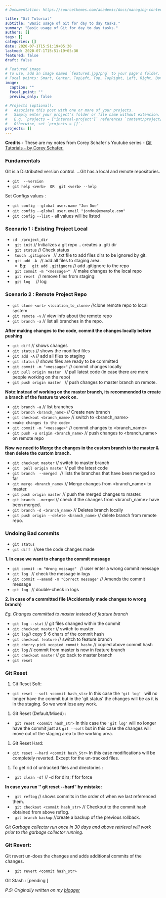 ```yaml
---
# Documentation: https://sourcethemes.com/academic/docs/managing-content/

title: "Git Tutorial"
subtitle: "Basic usage of Git for day to day tasks."
summary: "Basic usage of Git for day to day tasks."
authors: []
tags: []
categories: []
date: 2020-07-1T15:51:19+05:30
lastmod: 2020-07-1T15:51:19+05:30
featured: false
draft: false

# Featured image
# To use, add an image named `featured.jpg/png` to your page's folder.
# Focal points: Smart, Center, TopLeft, Top, TopRight, Left, Right, BottomLeft, Bottom, BottomRight.
image:
  caption: ""
  focal_point: ""
  preview_only: false

# Projects (optional).
#   Associate this post with one or more of your projects.
#   Simply enter your project's folder or file name without extension.
#   E.g. `projects = ["internal-project"]` references `content/project/deep-learning/index.md`.
#   Otherwise, set `projects = []`.
projects: []
---
```


**Credits -** These are my notes from Corey Schafer's Youtube series -  [Git Tutorials - by Corey Schafer.](https://www.youtube.com/playlist?list=PL-osiE80TeTuRUfjRe54Eea17-YfnOOAx)

### **Fundamentals**


Git is a Distributed version control. ...Git has a local and remote repositories.
* ``` git  --version ```
* ``` git help <verb>  OR  git <verb> --help ```

Set Configs values :
* ``` git config --global user.name "Jon Doe" ```
* ``` git config --global user.email "jondoe@example.com" ```
* ``` git config --list ```   - all values will be listed


### **Scenario 1 : Existing Project Local** 

* ``` cd  /project_dir ```
* ```  git init ```    // Initializes a git repo .. creates a .git/ dir
* ```  git status ```   // Check status
* ```  touch .gitignore  ```  // .txt file to add files dirs to be ignored by git.
* ```  git add -A  ``` // add all files to staging area.
    * Eg: ```   git add .gitignore ```  // add .gitignore to the repo
* ```  git commit -m "<message>"  ``` // make changes to the local repo
* ```  git reset  ``` // remove files from staging
* ```  git log   ``` // log 

### **Scenario 2 : Remote Project Repo** 

* ``` git clone <url> <location_to_clone> ```  //clone remote repo to local system
* ``` git remote -v ``` //  view info about the remote repo
* ``` git branch -a ``` // list all branches in the repo.

**After making changes to the code, commit the changes locally before pushing**

* ``` git diff ``` // shows changes 
* ``` git status ``` // shows the modified files
* ``` git add -A ``` // add all files to staging 
* ``` git status ``` // shows files are ready to be committed
* ``` git commit -m "<message>" ```  // commit changes locally
* ``` git pull origin master  ``` // pull latest code (in case there are more people working on the repo)
* ``` git push origin master  ``` // push changes to master branch on remote.

**Note:Instead of working on the master branch, its recommended to create a branch of the feature to work on.** 

* ``` git branch -a ```  // list branches
* ``` git branch <branch_name> ``` // Create new branch
* ``` git checkout <branch_name> ``` // switch to <branch_name>
* ``` <make changes to the code> ```
* ``` git commit -m "<message>" ``` // commit changes to <branch_name>
* ``` git push -u origin <branch_name> ``` // push changes to <branch_name> on remote repo
 
**Now we need to Merge the changes in the custom branch to the master & then delete the custom branch.**

* ``` git checkout master ```  // switch to master branch
* ``` git  pull origin master ``` // pull the latest code
* ``` git branch  --merged  ``` // lists the branches that have been merged so far
* ``` git merge <branch_name> ``` // Merge changes from <branch_name> to master.
* ``` git push origin master ``` // push the merged changes to master.
* ``` git branch --merged ``` // check if the changes from <branch_name> have been merged.
* ``` git branch -d <branch_name> ``` // Deletes branch locally
* ``` git push origin --delete <branch_name> ``` // delete branch from remote repo.


### **Undoing Bad commits**

* ``` git status ``` 
* ```git diff ``` //see the code changes made

**1. In case we want to change the commit message** 

* ``` git commit -m "Wrong message"  ``` // user enter a wrong commit message
* ``` git log  ``` // check the message in logs
* ``` git commit --amend -m "Correct message" ``` // Amends the commit message
* ``` git log  ``` // double-check in logs

**2. In case of a committed file (Accidentally made changes to wrong branch)**
   
*Eg.  Changes committed to master instead of feature branch*

* ``` git log --stat ``` // git files changed within the commit
* ``` git checkout master ``` // switch to master.
* ``` git log ```// copy 5-6 chars of the commit hash
* ``` git checkout feature ``` // switch to feature branch
* ``` git cherry-pick <copied commit hash> ``` // copied above commit hash
* ``` git log ``` // commit from master is now in feature branch 
* ``` git checkout master ``` // go back to master branch
* ``` git reset ```


### **Git Reset**

1. Git Reset Soft:
* ``` git reset --soft <commit hash_str> ```
In this case the ``` 'git log'  ``` will no longer have the commit but in the 'git status' the changes will be as it is in the staging. So we wont lose any work.

1.   Git Reset (Default/Mixed) :
* ```  git reset <commit hash_str> ```
In this case the ``` 'git log' ``` will no longer have the commit just as ``` git --soft ``` but in this case the changes will move out of the staging area to the working area.

1. Git Reset  Hard:
* ``` git reset --hard <commit hash_Str> ```
In this case  modifications will be completely reverted. Except for the un-tracked files. 

 
1. To get rid of untracked files and directories :
* ```  git clean -df ```  // -d for dirs; f for force

**In case you run '' git reset --hard"  by mistake:**
* ```  git reflog ``` // shows commits in the order of when we last referenced them.
* ```  git checkout <commit hash_str> ``` // Checkout to the commit hash obtained from above reflog.
* ```  git branch backup ``` //create a backup of the previous rollback.                

*Git Garbage collector run once in 30 days and above retrieval will  work prior to the garbage collector running.* 


### Git Revert:  
Git revert un-does the changes and adds additional commits of the changes.
* ```  git revert <commit hash_str> ```

 
Git Stash :  [pending ] 



*P.S: Originally written on my [blogger](https://hacktheripper.blogspot.com/2020/07/notes-git-basics-git-commands.html)*  




 